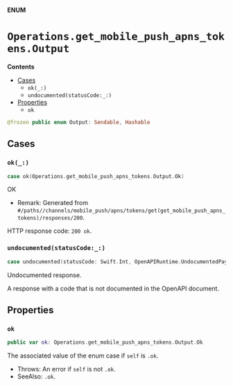 **ENUM**

# `Operations.get_mobile_push_apns_tokens.Output`

**Contents**

- [Cases](#cases)
  - `ok(_:)`
  - `undocumented(statusCode:_:)`
- [Properties](#properties)
  - `ok`

```swift
@frozen public enum Output: Sendable, Hashable
```

## Cases
### `ok(_:)`

```swift
case ok(Operations.get_mobile_push_apns_tokens.Output.Ok)
```

OK

- Remark: Generated from `#/paths//channels/mobile_push/apns/tokens/get(get_mobile_push_apns_tokens)/responses/200`.

HTTP response code: `200 ok`.

### `undocumented(statusCode:_:)`

```swift
case undocumented(statusCode: Swift.Int, OpenAPIRuntime.UndocumentedPayload)
```

Undocumented response.

A response with a code that is not documented in the OpenAPI document.

## Properties
### `ok`

```swift
public var ok: Operations.get_mobile_push_apns_tokens.Output.Ok
```

The associated value of the enum case if `self` is `.ok`.

- Throws: An error if `self` is not `.ok`.
- SeeAlso: `.ok`.
